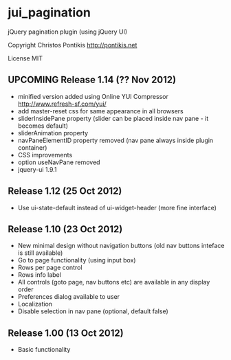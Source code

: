 jui_pagination
==============

jQuery pagination plugin (using jQuery UI)

Copyright Christos Pontikis http://pontikis.net

License MIT

UPCOMING Release 1.14 (?? Nov 2012)
---------------------------
* minified version added using Online YUI Compressor http://www.refresh-sf.com/yui/
* add master-reset css for same appearance in all browsers
* sliderInsidePane property (slider can be placed inside nav pane - it becomes default)
* sliderAnimation property
* navPaneElementID property removed (nav pane always inside plugin container)
* CSS improvements
* option useNavPane removed
* jquery-ui 1.9.1

Release 1.12 (25 Oct 2012)
---------------------------
* Use ui-state-default instead of ui-widget-header (more fine interface)

Release 1.10 (23 Oct 2012)
---------------------------
* New minimal design without navigation buttons (old nav buttons inteface is still available)
* Go to page functionality (using input box)
* Rows per page control
* Rows info label
* All controls (goto page, nav buttons etc) are available in any display order
* Preferences dialog available to user
* Localization
* Disable selection in nav pane (optional, default false)

Release 1.00 (13 Oct 2012)
-------------------------
* Basic functionality